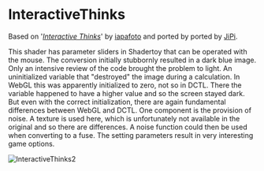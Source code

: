 InteractiveThinks
==================

Based on '_[Interactive Thinks](https://www.shadertoy.com/view/Xt3SR4)_' by [iapafoto](https://www.shadertoy.com/user/iapafoto) and ported by ported by [JiPi](../../Site/Profiles/JiPi.md).

This shader has parameter sliders in Shadertoy that can be operated with the mouse.
The conversion initially stubbornly resulted in a dark blue image. Only an intensive review of the code brought the problem to light. An uninitialized variable that "destroyed" the image during a calculation. In WebGL this was apparently initialized to zero, not so in DCTL. There the variable happened to have a higher value and so the screen stayed dark.
But even with the correct initialization, there are again fundamental differences between WebGL and DCTL.
One component is the provision of noise. A texture is used here, which is unfortunately not available in the original and so there are differences.
A noise function could then be used when converting to a fuse.
The setting parameters result in very interesting game options.

![InteractiveThinks2](https://user-images.githubusercontent.com/78935215/110646914-aad4c080-81b7-11eb-80eb-6562a27cf929.gif)
